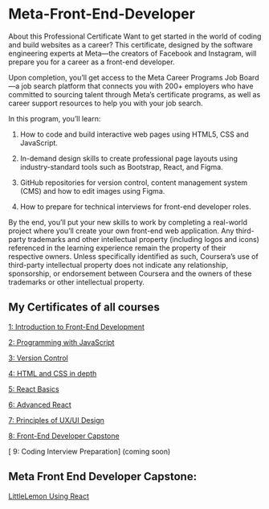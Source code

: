 # Meta-Front-End-Developer

About this Professional Certificate
Want to get started in the world of coding and build websites as a career? This certificate, designed by the software engineering experts at Meta—the creators of Facebook and Instagram, will prepare you for a career as a front-end developer.

Upon completion, you’ll get access to the Meta Career Programs Job Board—a job search platform that connects you with 200+ employers who have committed to sourcing talent through Meta’s certificate programs, as well as career support resources to help you with your job search.

In this program, you’ll learn:

1. How to code and build interactive web pages using HTML5, CSS and JavaScript.

2. In-demand design skills to create professional page layouts using industry-standard tools such as Bootstrap, React, and Figma.

3. GitHub repositories for version control, content management system (CMS) and how to edit images using Figma.

4. How to prepare for technical interviews for front-end developer roles.

By the end, you’ll put your new skills to work by completing a real-world project where you’ll create your own front-end web application. Any third-party trademarks and other intellectual property (including logos and icons) referenced in the learning experience remain the property of their respective owners. Unless specifically identified as such, Coursera’s use of third-party intellectual property does not indicate any relationship, sponsorship, or endorsement between Coursera and the owners of these trademarks or other intellectual property.

## My Certificates of all courses

[ 1: Introduction to Front-End Development](https://coursera.org/share/b79ba831134bbef23c36768ca071b9d4)

[ 2: Programming with JavaScript](https://coursera.org/share/e51a1003efbd0b7182aca531e7ebf6f0)

[ 3: Version Control](https://coursera.org/share/9953c74eaeb424f9a3d65622b611e193)

[ 4: HTML and CSS in depth](https://coursera.org/share/46ad3a2bc364ae1507ce7fd49a348c1c)

[ 5: React Basics](https://coursera.org/share/4292a69ffca4738dfebf707a3e76d14b)

[ 6: Advanced React](https://coursera.org/share/d7b1009ecdb3db7421f52ad7b197af74)

[ 7: Principles of UX/UI Design](https://coursera.org/share/6e8d12d540903d196c26edb4a6813c00)

[ 8: Front-End Developer Capstone](https://coursera.org/share/a7860818d487595aa892241102f7c23e)

[ 9: Coding Interview Preparation] (coming soon)

## Meta Front End Developer Capstone: 
[LittleLemon Using React](https://github.com/Kainat18/little-lemon-website)


